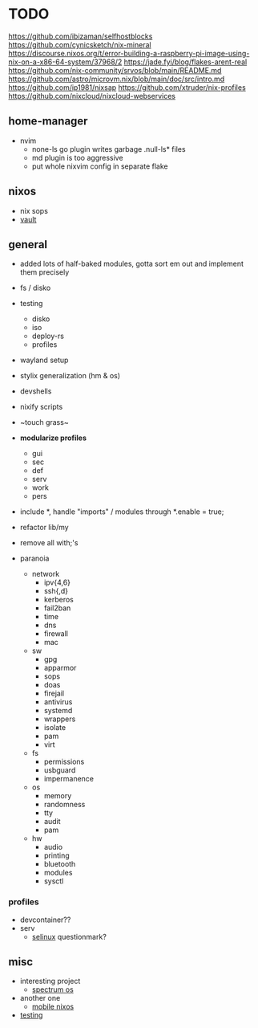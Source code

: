 # TODO

https://github.com/ibizaman/selfhostblocks
https://github.com/cynicsketch/nix-mineral
https://discourse.nixos.org/t/error-building-a-raspberry-pi-image-using-nix-on-a-x86-64-system/37968/2
https://jade.fyi/blog/flakes-arent-real
https://github.com/nix-community/srvos/blob/main/README.md
https://github.com/astro/microvm.nix/blob/main/doc/src/intro.md
https://github.com/ip1981/nixsap
https://github.com/xtruder/nix-profiles
https://github.com/nixcloud/nixcloud-webservices

## home-manager

- nvim
  - none-ls go plugin writes garbage .null-ls\* files
  - md plugin is too aggressive
  - put whole nixvim config in separate flake

## nixos

- nix sops
- [vault](https://github.com/serokell/vault-secrets)

## general

- added lots of half-baked modules, gotta sort em out and implement them precisely
- fs / disko
- testing
  - disko
  - iso
  - deploy-rs
  - profiles
- wayland setup
- stylix generalization (hm & os)
- devshells
- nixify scripts
- ~touch grass~
- **modularize profiles**
  - gui
  - sec
  - def
  - serv
  - work
  - pers
- include \*, handle "imports" / modules through \*.enable = true;
- refactor lib/my
- remove all with;'s

- paranoia
  - network
    - ipv{4,6}
    - ssh{,d}
    - kerberos
    - fail2ban
    - time
    - dns
    - firewall
    - mac
  - sw
    - gpg
    - apparmor
    - sops
    - doas
    - firejail
    - antivirus
    - systemd
    - wrappers
    - isolate
    - pam
    - virt
  - fs
    - permissions
    - usbguard
    - impermanence
  - os
    - memory
    - randomness
    - tty
    - audit
    - pam
  - hw
    - audio
    - printing
    - bluetooth
    - modules
    - sysctl

### profiles

- devcontainer??
- serv
  - [selinux](https://nixos.wiki/wiki/Workgroup:SELinux) questionmark?

## misc

- interesting project
  - [spectrum os](https://spectrum-os.org/doc/installation/getting-spectrum.html)
- another one
  - [mobile nixos](https://github.com/mobile-nixos/mobile-nixos)
- [testing](https://nix.dev/tutorials/nixos/integration-testing-using-virtual-machines.html)
